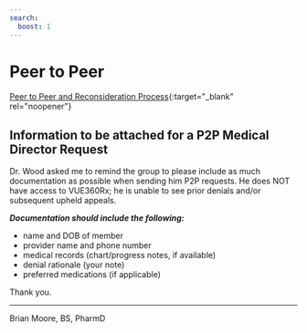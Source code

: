 ```yaml
---
search:
  boost: 1
---
```


# Peer to Peer

[Peer to Peer and Reconsideration Process](https://mygainwell.sharepoint.com.mcas.ms/:w:/r/teams/OHSPBM/_layouts/15/Doc.aspx?sourcedoc=%7B45CA3683-3A81-4050-B775-EA8C41C2919D%7D&file=Peer%20to%20Peer%20and%20Reconsideration%20Process%20%20Updated%2005242023.docx&action=default&mobileredirect=true&cid=d388194a-3e49-4b4d-90b4-125226710d44){:target="_blank" rel="noopener"}






## Information to be attached for a P2P Medical Director Request

Dr. Wood asked me to remind the group to please include as much documentation as possible when sending him P2P requests. He does NOT have access to VUE360Rx; he is unable to see prior denials and/or subsequent upheld appeals. 

***Documentation should include the following:*** 

- name and DOB of member 
- provider name and phone number
- medical records (chart/progress notes, if available) 
- denial rationale (your note) 
- preferred medications (if applicable) 


Thank you.

___________________________________________
Brian Moore, BS, PharmD

